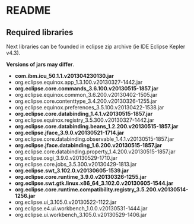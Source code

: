 README
======

Required libraries
------------------

Next libraries can be founded in eclipse zip archive (ie IDE Eclipse Kepler v4.3).

**Versions of jars may differ**.

* **com.ibm.icu_50.1.1.v201304230130.jar**
* org.eclipse.equinox.app_1.3.100.v20130327-1442.jar
* **org.eclipse.core.commands_3.6.100.v20130515-1857.jar**
* org.eclipse.equinox.common_3.6.200.v20130402-1505.jar
* org.eclipse.core.contenttype_3.4.200.v20130326-1255.jar
* org.eclipse.equinox.preferences_3.5.100.v20130422-1538.jar
* **org.eclipse.core.databinding_1.4.1.v20130515-1857.jar**
* org.eclipse.equinox.registry_3.5.300.v20130327-1442.jar
* **org.eclipse.core.databinding.beans_1.2.200.v20130515-1857.jar**
* **org.eclipse.jface_3.9.0.v20130521-1714.jar**
* org.eclipse.core.databinding.observable_1.4.1.v20130515-1857.jar
* **org.eclipse.jface.databinding_1.6.200.v20130515-1857.jar**
* org.eclipse.core.databinding.property_1.4.200.v20130515-1857.jar
* org.eclipse.osgi_3.9.0.v20130529-1710.jar
* org.eclipse.core.jobs_3.5.300.v20130429-1813.jar
* **org.eclipse.swt_3.102.0.v20130605-1539.jar**
* **org.eclipse.core.runtime_3.9.0.v20130326-1255.jar**
* **org.eclipse.swt.gtk.linux.x86_64_3.102.0.v20130605-1544.jar**
* **org.eclipse.core.runtime.compatibility.registry_3.5.200.v20130514-1256.jar**
* org.eclipse.ui_3.105.0.v20130522-1122.jar
* org.eclipse.e4.ui.workbench_1.0.0.v20130531-1444.jar
* org.eclipse.ui.workbench_3.105.0.v20130529-1406.jar






